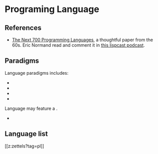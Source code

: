 # Programing Language

## References

- [The Next 700 Programming Languages](https://www.cs.cmu.edu/~crary/819-f09/Landin66.pdf), a thoughtful paper from the 60s. Eric Normand read and comment it in [this lispcast podcast](https://lispcast.com/the-next-700-programming-languages/).

<virtual-machine>

## Paradigms

Language paradigms includes:

- <structured-programing>
- <modular-programing>
- <imperative-programing>
- <declarative-programing>

Language may feature a <type-system>.

- <markup-language>

## Language list

[[z:zettels?tag=pl]]
